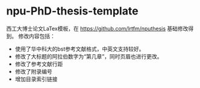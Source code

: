 # npu-PhD-thesis-template

西工大博士论文LaTex模板，在 https://github.com/lrtfm/nputhesis 基础修改得到。
修改内容包括： 
  - 使用了华中科大的bst参考文献格式，中英文支持较好。
  - 修改了大标题的阿拉伯数字为“第几章”，同时页眉也进行更改。
  - 修改了参考文献行距
  - 修改了附录编号
  - 增加目录索引链接
